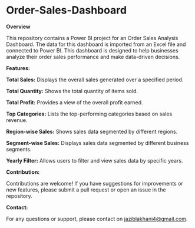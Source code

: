 # Order-Sales-Dashboard
**Overview**

This repository contains a Power BI project for an Order Sales Analysis Dashboard. The data for this dashboard is imported from an Excel file and connected to Power BI. This dashboard is designed to help businesses analyze their order sales performance and make data-driven decisions.

**Features:**

**Total Sales:** Displays the overall sales generated over a specified period.

**Total Quantity:** Shows the total quantity of items sold.

**Total Profit:** Provides a view of the overall profit earned.

**Top Categories:** Lists the top-performing categories based on sales revenue.

**Region-wise Sales:** Shows sales data segmented by different regions.

**Segment-wise Sales:** Displays sales data segmented by different business segments.

**Yearly Filter:** Allows users to filter and view sales data by specific years.

**Contribution:**

Contributions are welcome! If you have suggestions for improvements or new features, please submit a pull request or open an issue in the repository.

**Contact:**

For any questions or support, please contact on jaziblakhani4@gmail.com.
